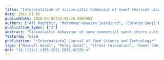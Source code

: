 ```yaml
---
title: "Interpretation of viscoelastic behaviour of sweet cherries using rheological models"
date: 2011-01-01
publishDate: 2020-04-05T23:45:36.999796Z
authors: ["Ali Moghimi", "Mohammad Hosaien Saiedirad", "Ebrahim Ganji Moghadam"]
publication_types: ["2"]
abstract: "Viscoelastic behaviour of some commercial sweet cherry cultivars of Iran has been studied in current research. For this purpose, stress relaxation test was conducted on five cultivars of sweet cherry including Siah Mashhad, Abarde, Victoria, Dovom Ras and Tak Dane. Two common models (Generalised Maxwell model and Peleg model) were fitted to the experimental data. Both models could describe stress relaxation behaviour of cherries (R 2 =0.99), but Generalised Maxwell model had lower root mean square error (RMSE) than Peleg model. Based on analysis of stress relaxation data using models constants, Tak Dane exhibited more solid properties, while Victoria showed less elastic behaviour than other cultivars. The results revealed that relaxation ratio (R%) and the area under the stress relaxation curve could be effective alternative to models with easier mathematical procedure. © 2011 The Authors. International Journal of Food Science and Technology © 2011 Institute of Food Science and Technology."
featured: false
publication: "*International Journal of Food Science and Technology*"
tags: ["Maxwell model", "Peleg model", "Stress relaxation", "Sweet cherry", "Viscoelastic behaviour"]
doi: "10.1111/j.1365-2621.2011.02563.x"
---
```


